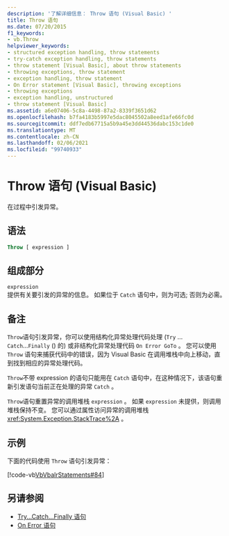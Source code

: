 ```yaml
---
description: '了解详细信息： Throw 语句 (Visual Basic) '
title: Throw 语句
ms.date: 07/20/2015
f1_keywords:
- vb.Throw
helpviewer_keywords:
- structured exception handling, throw statements
- try-catch exception handling, throw statements
- throw statement [Visual Basic], about throw statements
- throwing exceptions, throw statement
- exception handling, throw statement
- On Error statement [Visual Basic], throwing exceptions
- throwing exceptions
- exception handling, unstructured
- throw statement [Visual Basic]
ms.assetid: a6e07406-5c8a-4498-87a2-8339f3651d62
ms.openlocfilehash: b7fa4183b5997e5dac8045502a8eed1afe66fc0d
ms.sourcegitcommit: ddf7edb67715a5b9a45e3dd44536dabc153c1de0
ms.translationtype: MT
ms.contentlocale: zh-CN
ms.lasthandoff: 02/06/2021
ms.locfileid: "99740933"
---
```

# <a name="throw-statement-visual-basic"></a>Throw 语句 (Visual Basic)

在过程中引发异常。

## <a name="syntax"></a>语法

```vb
Throw [ expression ]
```

## <a name="part"></a>组成部分

`expression`\
提供有关要引发的异常的信息。 如果位于 `Catch` 语句中，则为可选; 否则为必需。

## <a name="remarks"></a>备注

`Throw`语句引发异常，你可以使用结构化异常处理代码处理 (`Try` ... `Catch`...`Finally` () 的) 或非结构化异常处理代码 `On Error GoTo` 。 您可以使用 `Throw` 语句来捕获代码中的错误，因为 Visual Basic 在调用堆栈中向上移动，直到找到相应的异常处理代码。

`Throw`不带 expression 的语句只能用在 `Catch` 语句中，在这种情况下，该语句重新引发语句当前正在处理的异常 `Catch` 。

`Throw`语句重置异常的调用堆栈 `expression` 。 如果 `expression` 未提供，则调用堆栈保持不变。 您可以通过属性访问异常的调用堆栈 <xref:System.Exception.StackTrace%2A> 。

## <a name="example"></a>示例

下面的代码使用 `Throw` 语句引发异常：

[!code-vb[VbVbalrStatements#84](~/samples/snippets/visualbasic/VS_Snippets_VBCSharp/VbVbalrStatements/VB/Class1.vb#84)]

## <a name="see-also"></a>另请参阅

- [Try...Catch...Finally 语句](try-catch-finally-statement.md)
- [On Error 语句](on-error-statement.md)
